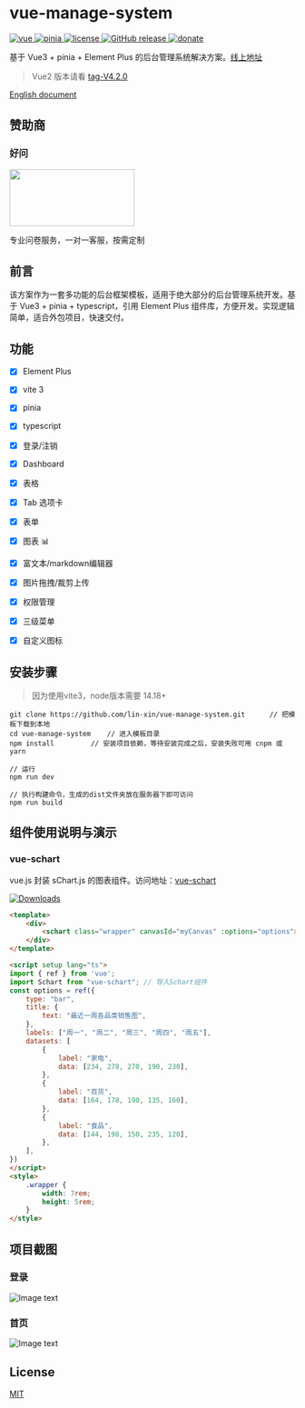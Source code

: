 # vue-manage-system

<a href="https://github.com/vuejs/vue">
    <img src="https://img.shields.io/badge/vue-3.1.2-brightgreen.svg" alt="vue">
  </a>
  <a href="https://github.com/vuejs/pinia">
    <img src="https://img.shields.io/badge/pinia-2.0.14-brightgreen.svg" alt="pinia">
  </a>
  <a href="https://github.com/lin-xin/vue-manage-system/blob/master/LICENSE">
    <img src="https://img.shields.io/github/license/mashape/apistatus.svg" alt="license">
  </a>
  <a href="https://github.com/lin-xin/vue-manage-system/releases">
    <img src="https://img.shields.io/github/release/lin-xin/vue-manage-system.svg" alt="GitHub release">
  </a>
  <a href="https://lin-xin.gitee.io/example/work/#/donate">
    <img src="https://img.shields.io/badge/%24-donate-ff69b4.svg" alt="donate">
  </a>

基于 Vue3 + pinia + Element Plus 的后台管理系统解决方案。[线上地址](https://lin-xin.gitee.io/example/work/)

> Vue2 版本请看 [tag-V4.2.0](https://github.com/lin-xin/vue-manage-system/tree/V4.2.0)

[English document](https://github.com/lin-xin/manage-system/blob/master/README_EN.md)

## 赞助商

### 好问

[<img src="https://static.bestqa.net/logo/bestqa_haowen.png" width="220" height="100">](https://www.bestqa.net/home/index.html)

专业问卷服务，一对一客服，按需定制 



## 前言

该方案作为一套多功能的后台框架模板，适用于绝大部分的后台管理系统开发。基于 Vue3 + pinia + typescript，引用 Element Plus 组件库，方便开发。实现逻辑简单，适合外包项目，快速交付。

## 功能

-   [x] Element Plus
-   [x] vite 3
-   [x] pinia
-   [x] typescript
-   [x] 登录/注销
-   [x] Dashboard
-   [x] 表格
-   [x] Tab 选项卡
-   [x] 表单
-   [x] 图表 :bar_chart:
-   [x] 富文本/markdown编辑器
-   [x] 图片拖拽/裁剪上传
-   [x] 权限管理
-   [x] 三级菜单
-   [x] 自定义图标


## 安装步骤
> 因为使用vite3，node版本需要 14.18+

```
git clone https://github.com/lin-xin/vue-manage-system.git      // 把模板下载到本地
cd vue-manage-system    // 进入模板目录
npm install         // 安装项目依赖，等待安装完成之后，安装失败可用 cnpm 或 yarn

// 运行
npm run dev

// 执行构建命令，生成的dist文件夹放在服务器下即可访问
npm run build
```

## 组件使用说明与演示

### vue-schart

vue.js 封装 sChart.js 的图表组件。访问地址：[vue-schart](https://github.com/lin-xin/vue-schart#/) 

<p><a href="https://www.npmjs.com/package/vue-schart"><img src="https://img.shields.io/npm/dm/vue-schart.svg" alt="Downloads"></a></p>

```html
<template>
    <div>
        <schart class="wrapper" canvasId="myCanvas" :options="options"></schart>
    </div>
</template>

<script setup lang="ts">
import { ref } from 'vue';
import Schart from "vue-schart"; // 导入Schart组件
const options = ref({
    type: "bar",
    title: {
        text: "最近一周各品类销售图",
    },
    labels: ["周一", "周二", "周三", "周四", "周五"],
    datasets: [
        {
            label: "家电",
            data: [234, 278, 270, 190, 230],
        },
        {
            label: "百货",
            data: [164, 178, 190, 135, 160],
        },
        {
            label: "食品",
            data: [144, 198, 150, 235, 120],
        },
    ],
})
</script>
<style>
    .wrapper {
        width: 7rem;
        height: 5rem;
    }
</style>
```

## 项目截图

### 登录

![Image text](https://github.com/lin-xin/manage-system/raw/master/screenshots/wms3.png)

### 首页

![Image text](https://github.com/lin-xin/manage-system/raw/master/screenshots/wms1.png)

## License

[MIT](https://github.com/lin-xin/vue-manage-system/blob/master/LICENSE)
